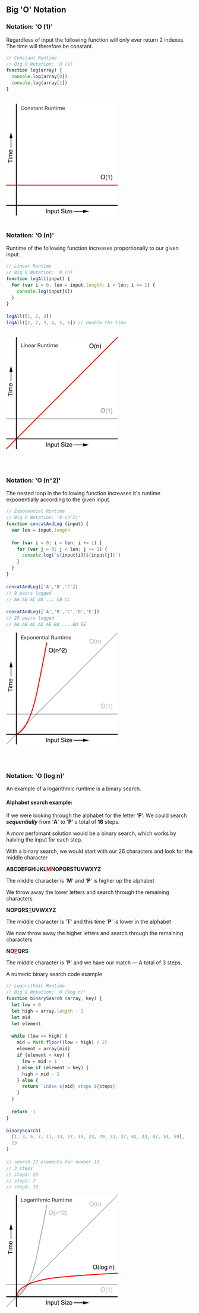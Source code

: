 ## Big 'O' Notation

### Notation: 'O (1)'

Regardless of input the following function will only ever return 2 indexes. The time will therefore be constant.

```js
// Constant Runtime
// Big O Notation: 'O (1)'
function log(array) {
  console.log(array[0])
  console.log(array[1])
}
```
<br>
<img
  src='../images/constant-runtime.png'
  alt='constant runtime graph'
  width='300'
/>
<br><br>

### Notation: 'O (n)'

Runtime of the following function increases proportionally to our given input.

```js
// Linear Runtime
// Big O Notation: 'O (n)'
function logAll(input) {
  for (var i = 0, len = input.length; i < len; i += 1) {
    console.log(input[i])
  }
}

logAll([1, 2, 3])
logAll([1, 2, 3, 4, 5, 6]) // double the time
```
<br>
<img
  src='../images/linear-runtime.png'
  alt='linear runtime graph'
  width='300'
/>

<br><br>

### Notation: 'O (n^2)'

The nested loop in the following function increases it's runtime exponentially according to the given input.

```js
// Exponential Runtime
// Big O Notation: 'O (n^2)'
function concatAndLog (input) {
  var len = input.length

  for (var i = 0; i < len; i += 1) {
    for (var j = 0; j < len; j += 1) {
      console.log(`${input[i]}${input[j]}`)
    }
  }
}

concatAndLog(['A','B','C'])
// 9 pairs logged
// AA AB AC BA ... CB CC

concatAndLog(['A','B','C','D','E'])
// 25 pairs logged
// AA AB AC AD AE BA ... ED EE
```

<img
  src='../images/exponential-runtime.png'
  alt='exponential runtime graph'
  width='300'
/>

<br><br>

### Notation: 'O (log n)'

An example of a logarithmic runtime is a binary search.

#### Alphabet search example:

If we were looking through the alphabet for the letter '**P**'. We could search ***sequentially*** from '**A**' to '**P**' a total of **16** steps.

A *more* perfomant solution would be a binary search, which works by halving the input for each step.

With a binary search, we would start with our 26 characters and look for the middle character

**ABCDEFGHIJKL<font color='red'>M</font>NOPQRSTUVWXYZ**

The middle character is '**M**' and '**P**' is higher up the alphabet

We throw away the lower letters and search through the remaining characters

**NOPQRS<span style='color: teal; text-decoration: underline'>T</span>UVWXYZ**

The middle character is '**T**' and this time '**P**' is lower in the alphabet

We now throw away the higher letters and search through the remaining characters

**NO<span style='color: red; text-decoration: underline'>P</span>QRS**

The middle character is '**P**' and we have our match — A total of 3 steps.

A numeric binary search code example

```js
// Logarithmic Runtime
// Big O Notation: 'O (log n)'
function binarySearch (array, key) {
  let low = 0
  let high = array.length - 1
  let mid
  let element

  while (low <= high) {
    mid = Math.floor((low + high) / 2)
    element = array[mid]
    if (element < key) {
      low = mid + 1
    } else if (element > key) {
      high = mid - 1
    } else {
      return `index ${mid} steps ${steps}`
    }
  }

  return -1
}

binarySearch(
  [1, 3, 5, 7, 11, 13, 17, 19, 23, 29, 31, 37, 41, 43, 47, 53, 59],
  13
)

// search 17 elements for number 13
// 3 steps
// step1: 23
// step2: 7
// step3: 13

```

<img
  src='../images/logarithmic-runtime.png'
  alt='logarithmic runtime graph'
  width='300'
/>
